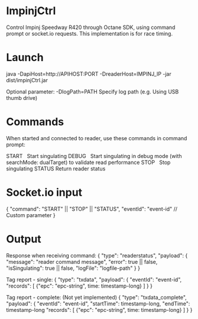 # ImpinjCtrl

Control Impinj Speedway R420 through Octane SDK, using command prompt or socket.io requests. This implementation is for race timing.

Launch
===================
java -DapiHost=http://APIHOST:PORT -DreaderHost=IMPINJ_IP -jar dist/impinjCtrl.jar

Optional parameter:
-DlogPath=PATH      Specify log path (e.g. Using USB thumb drive)

Commands
===================
When started and connected to reader, use these commands in command prompt:

START   Start singulating
DEBUG   Start singulating in debug mode (with searchMode: dualTarget) to validate read performance
STOP    Stop singulating
STATUS  Return reader status

Socket.io input
===================
{
  "command": "START" || "STOP" || "STATUS",
  "eventId": "event-id" // Custom parameter
}

Output
===================
Response when receiving command:
{
  "type": "readerstatus",
  "payload": {
    "message": "reader command message",
    "error": true || false,
    "isSingulating": true || false,
    "logFile": "logfile-path"
  }
}

Tag report - single:
{
  "type": "txdata",
  "payload": {
    "eventId": "event-id",
    "records": [
      {"epc": "epc-string", time: timestamp-long}
    ]
  }
}

Tag report - complete: (Not yet implemented)
{
  "type": "txdata_complete",
  "payload": {
    "eventId": "event-id",
    "startTime": timestamp-long,
    "endTime": timestamp-long
    "records": [
      {"epc": "epc-string", time: timestamp-long}
    ]
  }
}
